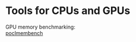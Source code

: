 
# Tools for CPUs and GPUs

GPU memory benchmarking:  
[poclmembench](https://github.com/kruzer/poclmembench)
